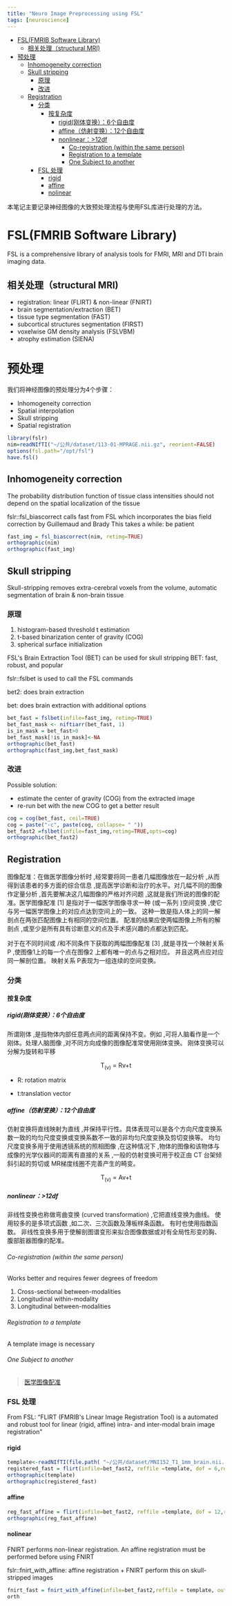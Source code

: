 ```yaml
---
title: "Neuro Image Preprocessing using FSL" 
tags: [neuroscience]
---
```



- [FSL(FMRIB Software Library)](#fslfmrib-software-library)
    - [相关处理（structural MRI)](#structural-mri)
- [预处理](#)
    - [Inhomogeneity correction](#inhomogeneity-correction)
    - [Skull stripping](#skull-stripping)
        - [原理](#)
        - [改进](#)
    - [Registration](#registration)
        - [分类](#)
            - [按复杂度](#)
                - [rigid(刚体变换）：6个自由度](#rigid6)
                - [affine（仿射变换）：12个自由度](#affine12)
                - [nonlinear：>12df](#nonlinear12df)
                    - [Co-registration (within the same person)](#co-registration-within-the-same-person)
                    - [Registration to a template](#registration-to-a-template)
                    - [One Subject to another](#one-subject-to-another)
        - [FSL 处理](#fsl)
            - [rigid](#rigid)
            - [affine](#affine)
            - [nolinear](#nolinear)


本笔记主要记录神经图像的大致预处理流程与使用FSL库进行处理的方法。

# FSL(FMRIB Software Library)
FSL is a comprehensive library of analysis tools for FMRI, MRI and DTI brain imaging data.

## 相关处理（structural MRI)

* registration: linear (FLIRT) & non-linear (FNIRT)
* brain segmentation/extraction (BET)
* tissue type segmentation (FAST)
* subcortical structures segmentation (FIRST)
* voxelwise GM density analysis (FSLVBM)
* atrophy estimation (SIENA)



# 预处理
我们将神经图像的预处理分为4个步骤：
* Inhomogeneity correction
* Spatial interpolation
* Skull stripping
* Spatial registration

```r
library(fslr)
nim=readNIfTI("~/公共/dataset/113-01-MPRAGE.nii.gz", reorient=FALSE) 
options(fsl.path="/opt/fsl")
have.fsl()
```

## Inhomogeneity correction
 The probability distribution function of tissue class intensities should not
depend on the spatial localization of the tissue

fslr::fsl_biascorrect
 calls fast from FSL which incorporates
the bias field correction by Guillemaud and Brady
This takes a while: be patient

```r
fast_img = fsl_biascorrect(nim, retimg=TRUE)
orthographic(nim)
orthographic(fast_img)
```

## Skull stripping
Skull-stripping removes extra-cerebral voxels from the volume, automatic segmentation of brain & non-brain tissue

### 原理
1. histogram-based threshold t estimation
2. t-based binarization center of gravity (COG)
3. spherical surface initialization


FSL's Brain Extraction Tool (BET) can be used for skull stripping
BET: fast, robust, and popular

fslr::fslbet is used to call the FSL commands

bet2: does brain extraction

bet: does brain extraction with additional options

```r
bet_fast = fslbet(infile=fast_img, retimg=TRUE)
bet_fast_mask <- niftiarr(bet_fast, 1)
is_in_mask = bet_fast>0
bet_fast_mask[!is_in_mask]<-NA
orthographic(bet_fast)
orthographic(fast_img,bet_fast_mask)
```

### 改进

Possible solution:
* estimate the center of gravity (COG) from the extracted image
* re-run bet with the new COG to get a better result

```r
cog = cog(bet_fast, ceil=TRUE)
cog = paste("-c", paste(cog, collapse= " "))
bet_fast2 =fslbet(infile=fast_img,retimg=TRUE,opts=cog)
orthographic(bet_fast2)
```

## Registration

图像配准：在做医学图像分析时 ,经常要将同一患者几幅图像放在一起分析 ,从而得到该患者的多方面的综合信息 ,提高医学诊断和治疗的水平。对几幅不同的图像作定量分析 ,首先要解决这几幅图像的严格对齐问题 ,这就是我们所说的图像的配准。医学图像配准 [1]  是指对于一幅医学图像寻求一种 (或一系列 )空间变换 ,使它与另一幅医学图像上的对应点达到空间上的一致。 这种一致是指人体上的同一解剖点在两张匹配图像上有相同的空间位置。 配准的结果应使两幅图像上所有的解剖点 ,或至少是所有具有诊断意义的点及手术感兴趣的点都达到匹配。
    
对于在不同时间或 /和不同条件下获取的两幅图像配准 [3]  ,就是寻找一个映射关系P ,使图像1上的每一个点在图像2 上都有唯一的点与之相对应。 并且这两点应对应同一解剖位置。 映射关系 P表现为一组连续的空间变换。
    

### 分类

#### 按复杂度

##### rigid(刚体变换）：6个自由度

所谓刚体 ,是指物体内部任意两点间的距离保持不变。例如 ,可将人脑看作是一个刚体。处理人脑图像 ,对不同方向成像的图像配准常使用刚体变换。 刚体变换可以分解为旋转和平移

<center>T<sub>(v)</sub> = Rv+t</center>

- R: rotation matrix

- t:translation vector


##### affine（仿射变换）：12个自由度
仿射变换将直线映射为直线 ,并保持平行性。具体表现可以是各个方向尺度变换系数一致的均匀尺度变换或变换系数不一致的非均匀尺度变换及剪切变换等。 均匀尺度变换多用于使用透镜系统的照相图像 ,在这种情况下 ,物体的图像和该物体与成像的光学仪器间的距离有直接的关系 ,一般的仿射变换可用于校正由 CT 台架倾斜引起的剪切或 MR梯度线圈不完善产生的畸变。

<center>T<sub>(v)</sub> = Av+t</center>

##### nonlinear：>12df
非线性变换也称做弯曲变换 (curved transformation) ,它把直线变换为曲线。 使用较多的是多项式函数 ,如二次、三次函数及薄板样条函数。 有时也使用指数函数。 非线性变换多用于使解剖图谱变形来拟合图像数据或对有全局性形变的胸、腹部脏器图像的配准。

######  Co-registration (within the same person)
 Works better and requires fewer degrees of freedom

1. Cross-sectional between-modalities
2. Longitudinal within-modality
3. Longitudinal between-modalities

###### Registration to a template
 A template image is necessary 

###### One Subject to another

> [医学图像配准](https://baike.baidu.com/item/%E5%8C%BB%E5%AD%A6%E5%9B%BE%E5%83%8F%E9%85%8D%E5%87%86/4148271)

### FSL 处理

From FSL: “FLIRT (FMRIB's Linear Image Registration Tool) is a
automated and robust tool for linear (rigid, affine) intra- and
inter-modal brain image registration"

#### rigid

```r
template<-readNIfTI(file.path( "~/公共/dataset/MNI152_T1_1mm_brain.nii.gz"), reorient=FALSE)
registered_fast = flirt(infile=bet_fast2, reffile =template, dof = 6,retimg = TRUE)
orthographic(template)
orthographic(registered_fast)
```

#### affine

```r
reg_fast_affine = flirt(infile=bet_fast2, reffile =template, dof = 12,retimg = TRUE)
orthographic(reg_fast_affine)
```

#### nolinear

FNIRT performs non-linear registration. An affine registration
must be performed before using FNIRT

fslr::fnirt_with_affine: affine registration + FNIRT
perform this on skull-stripped images

```r
fnirt_fast = fnirt_with_affine(infile=bet_fast2,reffile = template, outfile = "FNIRT_to_Template",retimg=TRUE)
orth
```